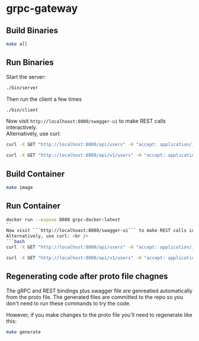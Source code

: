 # grpc-gateway
## Build Binaries
```bash
make all 
```

## Run Binaries
Start the server:
```bash
./bin/server
```
Then run the client a few times
```bash
./bin/client
```
Now visit ```http://localhoast:8080/swagger-ui``` to make REST calls interactively. <br />
Alternatively, use curl: <br />
```bash
curl -X GET "http://localhost:8080/api/users" -H "accept: application/json" ; echo
```
```bash
curl -X GET "http://localhost:8080/api/v1/users" -H "accept: application/json" ; echo
```
## Build Container
```bash
make image
```
## Run Container
```bash
docker run --expose 8080 grpc-docker:latest
``
Now visit ```http://localhoast:8080/swagger-ui``` to make REST calls interactively. <br />
Alternatively, use curl: <br />
```bash
curl -X GET "http://localhost:8080/api/users" -H "accept: application/json" ; echo
```
```bash
curl -X GET "http://localhost:8080/api/v1/users" -H "accept: application/json" ; echo
```
## Regenerating code after proto file chagnes
The gRPC and REST bindings plus swagger file are genreatied automatically from the proto file. The generated files are committed to the repo so you don't need to run these commands to try the code. <br />

However, if you make changes to the proto file you'll need to regenerate like this: <br />
```bash
make generate
```
